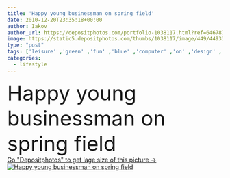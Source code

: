 ```yaml
---
title: 'Happy young businessman on spring field'
date: 2010-12-20T23:35:18+00:00
author: Iakov
author_url: https://depositphotos.com/portfolio-1038117.html?ref=64678756
image: https://static5.depositphotos.com/thumbs/1038117/image/449/4493372/api_thumb_450.jpg?forcejpeg=true
type: "post"
tags: ['leisure' ,'green' ,'fun' ,'blue' ,'computer' ,'on' ,'design' ,'sky' ,'day' ,'happy' ,'holiday' ,'business' ,'person' ,'one' ,'young' ,'summer' ,'grass' ,'people' ,'women' ,'meadow' ,'park' ,'sun' ,'happiness' ,'field' ,'success' ,'joy' ,'nature' ,'spring' ,'outdoor' ,'caucasian' ,'smile' ,'healthy' ,'male' ,'brunette' ,'man' ,'technology' ,'creativity' ,'old' ,'sunrise' ,'sunset' ,'easter' ,'elements' ,'year' ,'suit' ,'relax' ,'fingers' ,'mobile' ,'wireless' ,'with' ,'laptop' ]
categories: 
  - lifestyle
---
```

<div aling="center">
            <font size="60"> Happy young businessman on spring field</font>   
</div>
<div>
    <a href='https://depositphotos.com/4493372/stock-photo-happy-young-businessman-on-spring.html?ref=64678756' target=_blank > Go "Depositphotos" to get lage size of this picture ->
        <img href='https://depositphotos.com/4493372/stock-photo-happy-young-businessman-on-spring.html?ref=64678756' src='https://static5.depositphotos.com/1038117/449/i/950/depositphotos_4493372-stock-photo-happy-young-businessman-on-spring.jpg?forcejpeg=true' alt='Happy young businessman on spring field' >
    </a>
</div>
